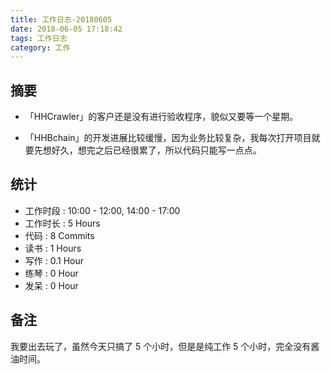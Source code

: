 ```yaml
---
title: 工作日志-20180605
date: 2018-06-05 17:18:42
tags: 工作日志
category: 工作
---
```


## 摘要

* 「HHCrawler」的客户还是没有进行验收程序，貌似又要等一个星期。

* 「HHBchain」的开发进展比较缓慢，因为业务比较复杂，我每次打开项目就要先想好久，想完之后已经很累了，所以代码只能写一点点。

## 统计

* 工作时段 : 10:00 - 12:00, 14:00 - 17:00
* 工作时长 : 5 Hours
* 代码 : 8 Commits
* 读书 : 1 Hours
* 写作 : 0.1 Hour
* 练琴 : 0 Hour
* 发呆 : 0 Hour


## 备注

我要出去玩了，虽然今天只搞了 5 个小时，但是是纯工作 5 个小时，完全没有酱油时间。